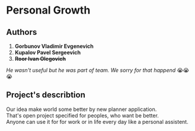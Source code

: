 # Personal Growth

## Authors  
1. __Gorbunov Vladimir Evgenevich__  
2. __Kupalov Pavel Sergeevich__  
3. ~~__Roor Ivan Olegovich__~~

*He wasn't useful but he was part of team. We sorry for that happend*
😭😭😭

## Project's describtion
Our idea make world some better by new planner application.  
That's open project specified for peoples, who want be better.  
Anyone can use it for for work or in life every day like a personal assistent.
